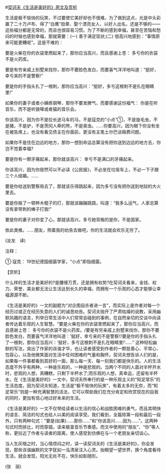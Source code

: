 #[契诃夫《生活是美好的》原文及赏析](https://www.vrrw.net/wx/12082.html)

生活是极不愉快的玩笑，不过要使它美好却也不很难。为了做到这点，光是中头彩赢了二十万卢布、得了“白鹰”勋章、娶个漂亮女人、以好人出名，还是不够的——这些福分都是无常的，而且也很容易习惯。为了不断的感到幸福，甚至在苦恼和愁闷的时候也感到幸福，那就需要：(一) 善于满足现状;(二) 很高兴地感到：“事情原来可能更糟呢”。这是不难的：

要是火柴在你的衣袋里燃起来了，那你应当高兴，而且感谢上苍： 多亏你的衣袋不是火药库。

要是有穷亲戚上别墅来找你，那你不要脸色发白，而要喜气洋洋地叫道：“挺好，幸亏来的不是警察!”

要是你的手指头扎了一根刺，那你应当高兴：“挺好，多亏这根刺不是扎在眼睛里!”

如果你的妻子或者小姨练钢琴，那你不要发脾气，而要感谢这份福气： 你是在听音乐，而不是听狼嗥或者猫的音乐会。



你该高兴，因为你不是拉长途马车的马，不是寇克的“小点”①，不是旋毛虫，不是猪，不是驴，不是茨冈人牵的熊，不是臭虫。……你要高兴，因为眼下你没有坐在被告席上，也没有看见债主在你面前，更没有主笔土尔巴谈稿费问题。

如果你不是住在边远的地方，那你一想到命运总算没有把你送到边远的地方去，你岂不觉着幸福?

要是你有一颗牙痛起来，那你就该高兴： 幸亏不是满口的牙痛起来。

你该高兴，因为你居然可以不必读《公民报》，不必坐在垃圾车上，不必一下子跟三个人结婚。……

要是你给送到警察局去了，那就该乐得跳起来，因为多亏没有把你送到地狱的大火里去。

要是你挨了一顿桦木棍子的打，那就该蹦蹦跳跳，叫道：“我多么运气，人家总算没有拿带刺的棒子打我!”

要是你的妻子对你变了心，那就该高兴，多亏她背叛的是你，不是国家。

依此类推。……朋友，照着我的劝告去做吧，你的生活就会欢乐无穷了。

(汝龙　译)

注释：

① 寇克： 19世纪德国细菌学家，“小点”即指细菌。

【赏析】

什么样的生活才是美好的?是腰缠万贯，还是拥有权势?在契诃夫看来，金钱、权力、荣誉、美女都无法让生活达到长久的幸福，而拥有一个乐观的心态才能够让幸福源源不断。

《生活是美好的》一文的副题为“对企图自杀者进一言”，而实际上是作者对每一个经历过或正在经历失意的人们的诚恳劝告。契诃夫抛开了严肃枯燥的说教，采用幽默风趣的语言，列举日常生活中人们常常会碰到的事例，在自然亲切的交谈中向读者传达着乐观的人生智慧。“要是火柴在你的衣袋里燃起来了，那你应当高兴，而且感谢上苍： 多亏你的衣袋不是火药库。/要是有穷亲戚上别墅来找你，那你不要脸色发白，而要喜气洋洋地叫道：‘挺好，幸亏来的不是警察!’/要是你的手指头扎了一根刺，那你应当高兴：‘挺好，多亏这根刺不是扎在眼睛里!’……” 这种轻松幽默的写法，突出了作家的诙谐才华，也让读者感受到作者的一颗慈善心、平常心、包容心，以及他微笑面对生活中任何困难的气量和胸怀。契诃夫想告诉人们的是，如果每一件事都看到其好的一面，那么每一天、每一刻我们都是快乐的。人的生活态度不外乎有两种，一种是乐观的，一种是悲观的。当两个不同的人面对半杯开水时，悲观的人想，真糟糕，只剩下半杯水了;而乐观的人想，真幸运，还留有半杯水。在《生活是美好的》一文中，契诃夫所奉行的是一种乐观主义的“知足常乐”的生活态度。因为契诃夫知道，生活是“极不愉快的玩笑”，有着太多的无奈，而“知足常乐”则是一种充满智慧的活法，它可以帮助我们在充分肯定和欣赏现在的自我的同时，更加有信心地过好未来的生活。

《生活是美好的》一文不仅带给读者以生活的信心和战胜困难的勇气，而且其明快的语言、简洁的句式也给人以美的阅读享受。我们看到，全篇除第一段和最后一段外，只有两种句式：“要是(如果)……那你……”和“你该高兴……因为……”。这两种句式时而排比，时而穿插，读来极富音乐节奏感。而文中使用的“朋友”、“你”等人称，更拉近了作者与读者的距离，使人感受到仿佛在与一个老朋友亲切谈心。

当人生灰暗之时，当心情烦闷之时，读一读契诃夫的《生活是美好的》，你会发现，那些诙谐幽默的文字犹如一泓清泉注入心灵。抬眼望一望世界，换个角度看待生活，就会发现，阳光无处不在，快乐如影随形。

(张　丽)

